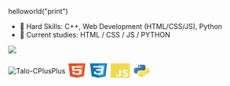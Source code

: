 helloworld("print")

- 🔭 Hard Skills: C++, Web Development (HTML/CSS/JS), Python
- 🌱 Current studies: HTML / CSS / JS / PYTHON

<div>
  <img height="180cm" src="https://github-readme-stats.vercel.app/api?username=talindev&show_icons=true&theme=transparent" />
</div>

<div style="display: inline_block"><br>
  <img align="center" alt="Talo-CPlusPlus" height="30" width="40" src="https://cdn.jsdelivr.net/gh/devicons/devicon@latest/icons/cplusplus/cplusplus-original.svg">
  <img align="center" alt="Talo-HTML" height="30" width="40" src="https://raw.githubusercontent.com/devicons/devicon/master/icons/html5/html5-original.svg">
  <img align="center" alt="Talo-CSS" height="30" width="40" src="https://raw.githubusercontent.com/devicons/devicon/master/icons/css3/css3-original.svg">
  <img align="center" alt="Talo-JS" height="30" width="40" src="https://raw.githubusercontent.com/devicons/devicon/master/icons/javascript/javascript-plain.svg">
  <img align="center" alt="Talo-Python" height="30" width="40" src="https://raw.githubusercontent.com/devicons/devicon/master/icons/python/python-original.svg">
</div>
